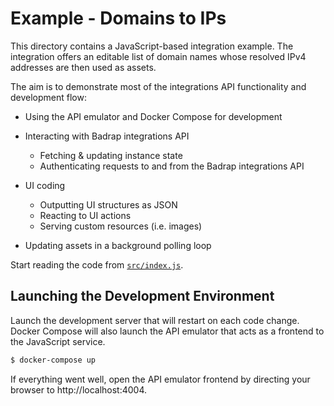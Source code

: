# Example - Domains to IPs

This directory contains a JavaScript-based integration example. The integration offers an editable list of domain names whose resolved IPv4 addresses are then used as assets.

The aim is to demonstrate most of the integrations API functionality and development flow:

- Using the API emulator and Docker Compose for development

- Interacting with Badrap integrations API

  - Fetching & updating instance state
  - Authenticating requests to and from the Badrap integrations API

- UI coding

  - Outputting UI structures as JSON
  - Reacting to UI actions
  - Serving custom resources (i.e. images)

- Updating assets in a background polling loop

Start reading the code from [`src/index.js`](src/index.js).

## Launching the Development Environment

Launch the development server that will restart on each code change. Docker Compose will also launch the API emulator that acts as a frontend to the JavaScript service.

```sh
$ docker-compose up
```

If everything went well, open the API emulator frontend by directing your browser to http://localhost:4004.
